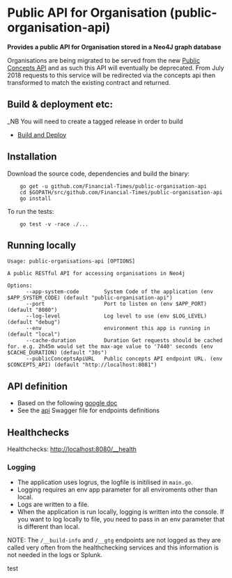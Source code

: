 # Public API for Organisation (public-organisation-api)
__Provides a public API for Organisation stored in a Neo4J graph database__

Organisations are being migrated to be served from the new [Public Concepts API](https://github.com/Financial-Times/public-concepts-api) and as such this API will eventually be deprecated. From July 2018 requests to this service will be redirected via the concepts api then transformed to match the existing contract and returned.

## Build & deployment etc:
_NB You will need to create a tagged release in order to build
* [Build and Deploy](https://upp-k8s-jenkins.in.ft.com/job/k8s-deployment/job/apps-deployment/job/public-organisations-api-auto-deploy/)


## Installation

Download the source code, dependencies and build the binary:

        go get -u github.com/Financial-Times/public-organisation-api
        cd $GOPATH/src/github.com/Financial-Times/public-organisation-api
        go install

To run the tests:

		go test -v -race ./...

## Running locally

	Usage: public-organisations-api [OPTIONS]

	A public RESTful API for accessing organisations in Neo4j

	Options:
	      --app-system-code        System Code of the application (env $APP_SYSTEM_CODE) (default "public-organisation-api")
	      --port                   Port to listen on (env $APP_PORT) (default "8080")
	      --log-level              Log level to use (env $LOG_LEVEL) (default "debug")
	      --env                    environment this app is running in (default "local")
	      --cache-duration         Duration Get requests should be cached for. e.g. 2h45m would set the max-age value to '7440' seconds (env $CACHE_DURATION) (default "30s")
	      --publicConceptsApiURL   Public concepts API endpoint URL. (env $CONCEPTS_API) (default "http://localhost:8081")

## API definition
* Based on the following [google doc](https://docs.google.com/document/d/1SC4Uskl-VD78y0lg5H2Gq56VCmM4OFHofZM-OvpsOFo/edit#heading=h.qjo76xuvpj83)
* See the [api](_ft/api.yml) Swagger file for endpoints definitions

## Healthchecks
Healthchecks: [http://localhost:8080/__health](http://localhost:8080/__health)

### Logging
* The application uses logrus, the logfile is initilised in `main.go`. 
* Logging requires an env app parameter for all enviroments other than local. 
* Logs are written to a file.
* When the application is run locally, logging is written into the console. If you want to log locally to file, you need to pass in an env parameter that is different than local.
 
 NOTE: The `/__build-info` and `/__gtg` endpoints are not logged as they are called very often from the healthchecking services and this information is not needed in the logs or Splunk.

test

